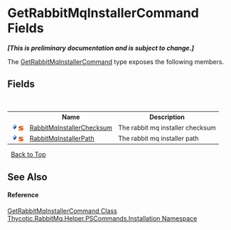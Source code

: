 # GetRabbitMqInstallerCommand Fields
 _**\[This is preliminary documentation and is subject to change.\]**_

The <a href="T_Thycotic_RabbitMq_Helper_PSCommands_Installation_GetRabbitMqInstallerCommand">GetRabbitMqInstallerCommand</a> type exposes the following members.


## Fields
&nbsp;<table><tr><th></th><th>Name</th><th>Description</th></tr><tr><td>![Public field](media/pubfield.gif "Public field")![Static member](media/static.gif "Static member")</td><td><a href="F_Thycotic_RabbitMq_Helper_PSCommands_Installation_GetRabbitMqInstallerCommand_RabbitMqInstallerChecksum">RabbitMqInstallerChecksum</a></td><td>
The rabbit mq installer checksum</td></tr><tr><td>![Public field](media/pubfield.gif "Public field")![Static member](media/static.gif "Static member")</td><td><a href="F_Thycotic_RabbitMq_Helper_PSCommands_Installation_GetRabbitMqInstallerCommand_RabbitMqInstallerPath">RabbitMqInstallerPath</a></td><td>
The rabbit mq installer path</td></tr></table>&nbsp;
<a href="#getrabbitmqinstallercommand-fields">Back to Top</a>

## See Also


#### Reference
<a href="T_Thycotic_RabbitMq_Helper_PSCommands_Installation_GetRabbitMqInstallerCommand">GetRabbitMqInstallerCommand Class</a><br /><a href="N_Thycotic_RabbitMq_Helper_PSCommands_Installation">Thycotic.RabbitMq.Helper.PSCommands.Installation Namespace</a><br />